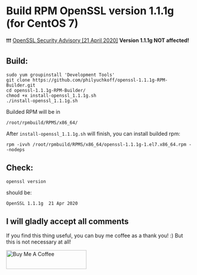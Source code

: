 # Build RPM OpenSSL version 1.1.1g (for CentOS 7)

:exclamation::exclamation::exclamation: [OpenSSL Security Advisory \[21 April 2020\]](https://www.openssl.org/news/secadv/20200421.txt)
**Version 1.1.1g NOT affected!**

## Build:

    sudo yum groupinstall 'Development Tools'
    git clone https://github.com/philyuchkoff/openssl-1.1.1g-RPM-Builder.git
    cd openssl-1.1.1g-RPM-Builder/
    chmod +x install-openssl_1.1.1g.sh 
    ./install-openssl_1.1.1g.sh
    
Builded RPM will be in

    /root/rpmbuild/RPMS/x86_64/
    
After `install-openssl_1.1.1g.sh` will finish, you can install builded rpm:

    rpm -ivvh /root/rpmbuild/RPMS/x86_64/openssl-1.1.1g-1.el7.x86_64.rpm --nodeps
    
## Check:

    openssl version
    
should be:

    OpenSSL 1.1.1g  21 Apr 2020
   
## I will gladly accept all comments

If you find this thing useful, you can buy me coffee as a thank you! :) But this is not necessary at all!

<a href="https://www.buymeacoffee.com/philyuchkoff" target="_blank"><img src="http://public.jc21.com/github/by-me-a-coffee.png" alt="Buy Me A Coffee" style="height: 51px !important;width: 217px !important;" ></a>

